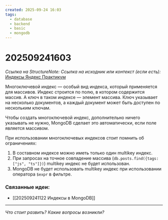 ```yaml
---
created: 2025-09-24 16:03
tags:
  - database
  - backend
  - basic
  - mongodb
---
```

# 202509241603
*Ссылка на StructureNote:* 
*Ссылка на исходник или контекст (если есть):* [Индексы Яндекс Практикум](https://practicum.yandex.ru/learn/backend-nodejs/courses/16b47298-e20d-4fde-9619-1ab305039a00/sprints/564238/topics/3850c616-bd4c-4c66-987e-9b4e0b0f135c/lessons/4ad26476-a188-46e9-b6d9-38486789cfe8/) 

Многоключевой индекс — особый вид индекса, который применяется для массивов. Индекс строится по полю, в котором содержится массив. А ключ в таком индексе — элемент массива. Ключ указывает на несколько документов, а каждый документ может быть доступен по нескольким ключам.

Чтобы создать многоключевой индекс, дополнительно ничего указывать не нужно, MongoDB сделает это автоматически, если поле является массивом.

При использовании многоключевых индексов стоит помнить об ограничениях:

1. В составном индексе можно иметь только один multikey индекс.
2. При запросах на точное совпадение массива (`db.posts.find({tags: ["js", "ts"]})`) multikey индекс не будет использован.
3. MongoDB не будет использовать multikey индекс при использовании оператора `$expr` в фильтре.
### Связанные идеи:
*   [[202509241122 Индексы в MongoDB]]
---

*Что стоит развить? Какие вопросы возникли?*